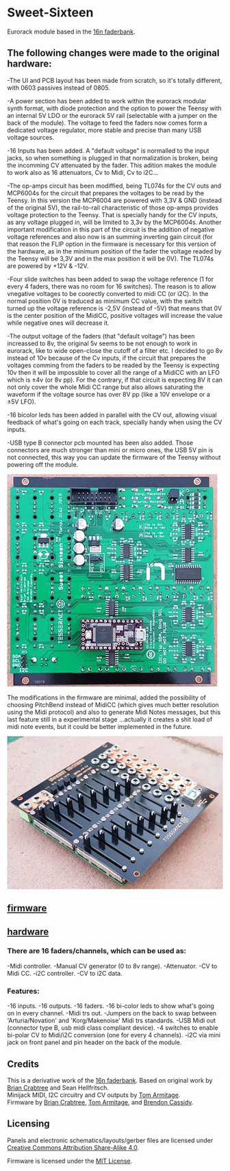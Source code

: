 # Sweet-Sixteen
Eurorack module based in the [16n faderbank][16n-faderbank/16n]. 

## The following changes were made to the original hardware:

-The UI and PCB layout has been made from scratch, so it's totally different, with 0603 passives instead of 0805.

-A power section has been added to work within the eurorack modular synth format, with diode protection and the option to power the Teensy with an internal 5V LDO or the eurorack 5V rail (selectable with a jumper on the back of the module). The voltage to feed the faders now comes form a dedicated voltage regulator, more stable and precise than many USB voltage sources.

-16 Inputs has been added. A "default voltage" is normalled to the input jacks, so when something is plugged in that normalization is broken, being the incomming CV attenuated by the fader. This adition makes the module to work also as 16 attenuators, Cv to Midi, Cv to i2C...

-The op-amps circuit has been modiffied, being TL074s for the CV outs and MCP6004s for the circuit that prepares the voltages to be read by the Teensy. In this version the MCP6004 are powered with 3,3V & GND (instead of the original 5V), the rail-to-rail characteristic of those op-amps provides voltage protection to the Teensy. That is specially handy for the CV inputs, as any voltage plugged in, will be limited to 3,3v by the MCP6004s. Another important modification in this part of the circuit is the addition of negative voltage references and also now is an summing inverting gain circuit (for that reason the FLIP option in the firmware is necessary for this version of the hardware, as in the minimum position of the fader the voltage readed by the Teensy will be 3,3V and in the max position it will be 0V). The TL074s are powered by +12V & -12V.

-Four slide switches has been added to swap the voltage reference (1 for every 4 faders, there was no room for 16 switches). The reason is to allow vnegative voltages to be coorectly converted to midi CC (or i2C). In the normal position 0V is traduced as minimum CC value, with the switch turned up the voltage reference is -2,5V (instead of -5V) that means that 0V is the center position of the MidiCC, positive voltages will increase the value while negative ones will decrease it.

-The output voltage of the faders (that "default voltage") has been increassed to 8v, the original 5v seems to be not enough to work in eurorack, like to wide open-close the cutoff of a filter etc. I decided to go 8v instead of 10v because of the Cv inputs, if the circuit that prepares the voltages comming from the faders to be readed by the Teensy is expecting 10v then it will be impossible to cover all the range of a MidiCC with an LFO which is ±4v (or 8v pp). For the contrary, if that circuit is expecting 8V it can not only cover the whole Midi CC range but also allows saturating the waveform if the voltage source has over 8V pp (like a 10V envelope or a ±5V LFO).

-16 bicolor leds has been added in parallel with the CV out, allowing visual feedback of what's going on each track, specially handy when using the CV inputs.

-USB type B connector pcb mounted has been also added. Those connectors are much stronger than mini or micro ones, the USB 5V pin is not connected, this way you can update the firmware of the Teensy without powering off the module.

![PCB](sweet_pcb.jpg)

The modifications in the firmware are minimal, added the possibility of choosing PitchBend instead of MidiCC (which gives much better resolution using the Midi protocol) and also to generate Midi Notes messages, but this last feature still in a experimental stage ...actually it creates a shit load of midi note events, but it could be better implemented in the future.

![Sweet Sixteen](20191105_181811.jpg)

## [firmware](_16n_faderbank_firmware_Sweet/)

## [hardware](hardware/)

### There are 16 faders/channels, which can be used as:

 -Midi controller.
 -Manual CV generator (0 to 8v range).
 -Attenuator.
 -CV to Midi CC.
 -i2C controller.
 -CV to i2C data.

### Features:

 -16 inputs.
 -16 outputs.
 -16 faders.
 -16 bi-color leds to show what's going on in every channel.
 -Midi trs out.
 -Jumpers on the back to swap between 'Arturia/Novation'  and 'Korg/Makenoise' Midi trs standards.
 -USB Midi out (connector type B, usb midi class compliant device).
 -4 switches to enable bi-polar CV to Midi/i2C conversion (one for every 4 channels).
 -i2C via mini jack on front panel and pin header on the back of the module.

## Credits
This is a derivative work of the [16n faderbank][16n-faderbank/16n].
Based on original work by [Brian Crabtree][tehn] and Sean Hellfritsch.  
Minijack MIDI, I2C circuitry and CV outputs by [Tom Armitage][infovore].  
Firmware by [Brian Crabtree][tehn], [Tom Armitage][infovore], and [Brendon Cassidy][bpcmusic].

## Licensing

Panels and electronic schematics/layouts/gerber files are licensed under
[Creative Commons Attribution Share-Alike 4.0][ccbysa].

Firmware is licensed under the [MIT License][mitlicense].

[linespost]: https://llllllll.co/t/sixteen-n-faderbank/3643
[tehn]: https://github.com/tehn
[bpcmusic]: https://github.com/bpcmusic
[infovore]: https://github.com/infovore
[octobom]: https://octopart.com/bom-tool/unJxkzvR
[ccbysa]: https://creativecommons.org/licenses/by-sa/4.0/
[mitlicense]: https://opensource.org/licenses/MIT
[16n-faderbank/16n]: https://github.com/16n-faderbank/16n
